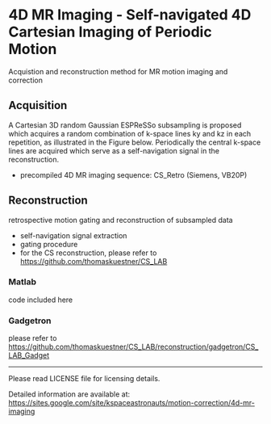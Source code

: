 # 4D MR Imaging - Self-navigated 4D Cartesian Imaging of Periodic Motion
Acquistion and reconstruction method for MR motion imaging and correction

## Acquisition
A Cartesian 3D random Gaussian ESPReSSo subsampling is proposed which acquires a random combination of k-space lines ky and kz in each repetition, as illustrated in the Figure below. Periodically the central k-space lines are acquired which serve as a self-navigation signal in the reconstruction.
- precompiled 4D MR imaging sequence: CS_Retro (Siemens, VB20P)

## Reconstruction
retrospective motion gating and reconstruction of subsampled data
- self-navigation signal extraction
- gating procedure
- for the CS reconstruction, please refer to https://github.com/thomaskuestner/CS_LAB
 
### Matlab
code included here

### Gadgetron
please refer to https://github.com/thomaskuestner/CS_LAB/reconstruction/gadgetron/CS_LAB_Gadget

--------------------------------------------------------
Please read LICENSE file for licensing details.

Detailed information are available at:
https://sites.google.com/site/kspaceastronauts/motion-correction/4d-mr-imaging
